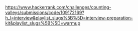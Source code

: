https://www.hackerrank.com/challenges/counting-valleys/submissions/code/109172169?h_l=interview&playlist_slugs%5B%5D=interview-preparation-kit&playlist_slugs%5B%5D=warmup
